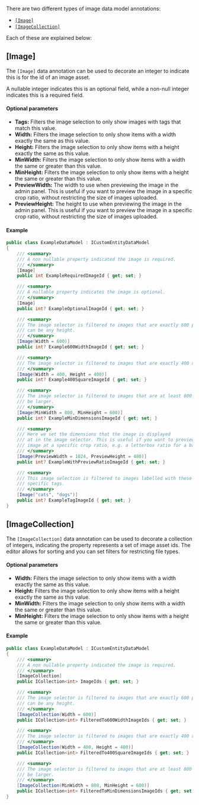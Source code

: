 ﻿There are two different types of image data model annotations:

- [`[Image]`](#image)
- [`[ImageCollection]`](#imagecollection)

Each of these are explained below:

## [Image]

The `[Image]` data annotation can be used to decorate an integer to indicate this is for the id of an image asset. 

A nullable integer indicates this is an optional field, while a non-null integer indicates this is a required field. 

#### Optional parameters

- **Tags:** Filters the image selection to only show images with tags that match this value.
- **Width:** Filters the image selection to only show items with a width exactly the same as this value.
- **Height:** Filters the image selection to only show items with a height exactly the same as this value.
- **MinWidth:** Filters the image selection to only show items with a width the same or greater than this value.
- **MinHeight:** Filters the image selection to only show items with a height  the same or greater than this value.
- **PreviewWidth:** The width to use when previewing the image in the admin panel. This is useful if you want to preview the image in a specific crop ratio, without restricting the size of images uploaded.
- **PreviewHeight:** The height to use when previewing the image in the admin panel. This is useful if you want to preview the image in a specific crop ratio, without restricting the size of images uploaded.

#### Example

```csharp
public class ExampleDataModel : ICustomEntityDataModel
{
    /// <summary>
    /// A non nullable property indicated the image is required.
    /// </summary>
    [Image]
    public int ExampleRequiredImageId { get; set; }

    /// <summary>
    /// A nullable property indicates the image is optional.
    /// </summary>
    [Image]
    public int? ExampleOptionalImageId { get; set; }

    /// <summary>
    /// The image selector is filtered to images that are exactly 600 pixels wide, but
    /// can be any height.
    /// </summary>
    [Image(Width = 600)]
    public int? Example600WidthImageId { get; set; }

    /// <summary>
    /// The image selector is filtered to images that are exactly 400 x 400.
    /// </summary>
    [Image(Width = 400, Height = 400)]
    public int? Example400SquareImageId { get; set; }

    /// <summary>
    /// The image selector is filtered to images that are at least 800 x 600, but can
    /// be larger.
    /// </summary>
    [Image(MinWidth = 800, MinHeight = 600)]
    public int? ExampleMinDimensionsImageId { get; set; }

    /// <summary>
    /// Here we set the dimensions that the image is displayed
    /// at in the image selector. This is useful if you want to preview the 
    /// image at a specific crop ratio, e.g. a letterbox ratio for a banner.
    /// </summary>
    [Image(PreviewWidth = 1024, PreviewHeight = 480)]
    public int? ExampleWithPreviewRatioImageId { get; set; }

    /// <summary>
    /// This image selection is filtered to images labelled with these
    /// specific tags.
    /// </summary>
    [Image("cats", "dogs")]
    public int? ExampleTagImageId { get; set; }
}
```

## [ImageCollection]

The `[ImageCollection]` data annotation can be used to decorate a collection of integers, indicating the property represents a set of image asset ids. The editor allows for sorting and you can set filters for restricting file types.

#### Optional parameters

- **Width:** Filters the image selection to only show items with a width exactly the same as this value.
- **Height:** Filters the image selection to only show items with a height exactly the same as this value.
- **MinWidth:** Filters the image selection to only show items with a width the same or greater than this value.
- **MinHeight:** Filters the image selection to only show items with a height  the same or greater than this value.

#### Example

```csharp
public class ExampleDataModel : ICustomEntityDataModel
{
    /// <summary>
    /// A non nullable property indicated the image is required.
    /// </summary>
    [ImageCollection]
    public ICollection<int> ImageIds { get; set; }

    /// <summary>
    /// The image selector is filtered to images that are exactly 600 pixels wide, but
    /// can be any height.
    /// </summary>
    [ImageCollection(Width = 600)]
    public ICollection<int> FilteredTo600WidthImageIds { get; set; }

    /// <summary>
    /// The image selector is filtered to images that are exactly 400 x 400.
    /// </summary>
    [ImageCollection(Width = 400, Height = 400)]
    public ICollection<int> FilteredTo400SquareImageIds { get; set; }

    /// <summary>
    /// The image selector is filtered to images that are at least 800 x 600, but can
    /// be larger.
    /// </summary>
    [ImageCollection(MinWidth = 800, MinHeight = 600)]
    public ICollection<int> FilteredToMinDimensionsImageIds { get; set; }
}
```